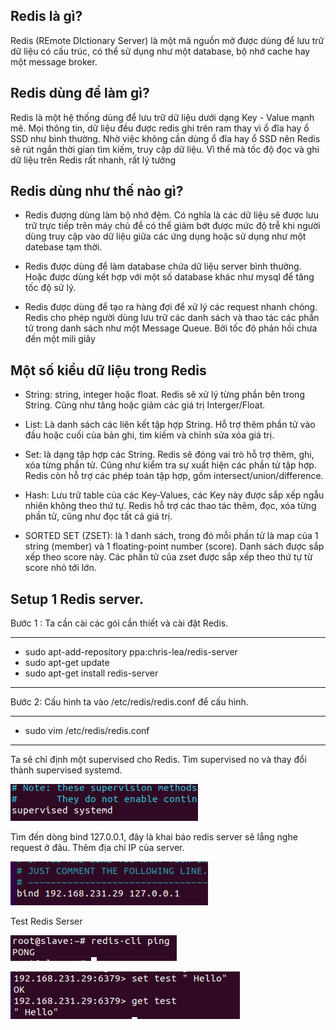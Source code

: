 ## Redis là gì?

 Redis (REmote DIctionary Server) là một mã nguồn mở được dùng để lưu trữ dữ liệu có cấu trúc, có thể sử dụng như một database, bộ nhớ cache hay một message broker.

 ## Redis dùng để làm gì?

 Redis là một hệ thống dùng để lưu trữ dữ liệu dưới dạng Key - Value mạnh mẽ. Mọi thông tin, dữ liệu đều được redis ghi trên ram thay vì ổ đĩa hay ổ SSD như bình thường. Nhờ việc không cần dùng ổ đĩa hay ổ SSD nên Redis sẽ rút ngắn thời gian tìm kiếm, truy cập dữ liệu. Vì thế mà tốc độ đọc và ghi dữ liệu trên Redis rất nhanh, rất lý tưởng


  ## Redis dùng như thế nào gì?

  - Redis đượng dùng làm bộ nhớ đệm. Có nghĩa là các dữ liệu sẽ được lưu trữ trực tiếp trên máy chủ để có thể giảm bớt được mức độ trễ khi người dùng truy cập vào dữ liệu giữa các ứng dụng hoặc sử dụng như một datebase tạm thời.

  - Redis được dùng để làm database chứa dữ liệu server bình thường. Hoặc được dùng kết hợp với một số database khác như mysql để tăng tốc độ sử lý.

- Redis được dùng để tạo ra hàng đợi để xử lý các request nhanh chóng. Redis cho phép người dùng lưu trữ các danh sách và thao tác các phần tử trong danh sách như một Message Queue. Bởi tốc độ phản hồi chưa đến một mili giây

## Một số kiểu dữ liệu trong Redis

- String: string, integer hoặc float. Redis sẽ xử lý từng phần bên trong String. Cũng như tăng hoặc giảm các giá trị Interger/Float.

- List: Là danh sách các liên kết tập hợp String. Hỗ trợ thêm phần tử vào đầu hoặc cuối của bản ghi, tìm kiếm và chỉnh sửa xóa giá trị.
 
- Set: là dạng tập hợp các String. Redis sẽ đóng vai trò hỗ trợ thêm, ghi, xóa từng phần tử. Cũng như kiểm tra sự xuất hiện các phần tử tập hợp. Redis còn hỗ trợ các phép toán tập hợp, gồm intersect/union/difference.

- Hash: Lưu trữ table của các Key-Values, các Key này được sắp xếp ngẫu nhiên không theo thứ tự. Redis hỗ trợ các thao tác thêm, đọc, xóa từng phần tử, cũng như đọc tất cả giá trị.

- SORTED SET (ZSET): là 1 danh sách, trong đó mỗi phần tử là map của 1 string (member) và 1 floating-point number (score). Danh sách được sắp xếp theo score này. Các phần tử của zset được sắp xếp theo thứ tự từ score nhỏ tới lớn.

## Setup 1 Redis server.

Bước 1 : Ta cần cài các gói cần thiết và cài đặt Redis.

---
- sudo apt-add-repository ppa:chris-lea/redis-server
- sudo apt-get update
- sudo apt-get install redis-server
---

Bước 2: Cấu hình ta vào /etc/redis/redis.conf để cấu hình.

---
- sudo vim /etc/redis/redis.conf 
---

Ta sẽ chỉ định một supervised cho Redis.
Tìm supervised no và thay đổi thành supervised systemd.

![redisiamge1](Image/redisimage1.png)

Tìm đến dòng bind 127.0.0.1, đây là khai báo redis server sẽ lắng nghe request ở đâu. Thêm địa chỉ IP của server.

![redisiamge2](Image/redisimage2.png)

Test Redis Serser

![redisimage3](Image/redisimage3.png)

![redisiamge4](Image/redisimage4.png)



